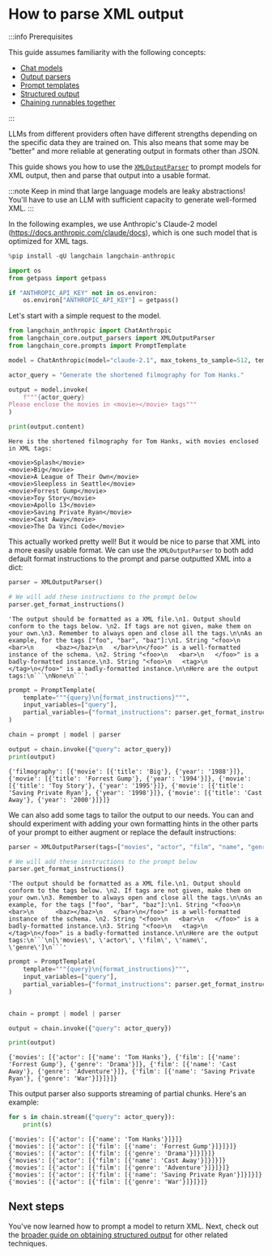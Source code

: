# How to parse XML output

:::info Prerequisites

This guide assumes familiarity with the following concepts:
- [Chat models](/docs/concepts/chat_models)
- [Output parsers](/docs/concepts/output_parsers)
- [Prompt templates](/docs/concepts/prompt_templates)
- [Structured output](/docs/how_to/structured_output)
- [Chaining runnables together](/docs/how_to/sequence/)

:::

LLMs from different providers often have different strengths depending on the specific data they are trained on. This also means that some may be "better" and more reliable at generating output in formats other than JSON.

This guide shows you how to use the [`XMLOutputParser`](https://python.langchain.com/api_reference/core/output_parsers/langchain_core.output_parsers.xml.XMLOutputParser.html) to prompt models for XML output, then and parse that output into a usable format.

:::note
Keep in mind that large language models are leaky abstractions! You'll have to use an LLM with sufficient capacity to generate well-formed XML.
:::

In the following examples, we use Anthropic's Claude-2 model (https://docs.anthropic.com/claude/docs), which is one such model that is optimized for XML tags.


```python
%pip install -qU langchain langchain-anthropic

import os
from getpass import getpass

if "ANTHROPIC_API_KEY" not in os.environ:
    os.environ["ANTHROPIC_API_KEY"] = getpass()
```

Let's start with a simple request to the model.


```python
from langchain_anthropic import ChatAnthropic
from langchain_core.output_parsers import XMLOutputParser
from langchain_core.prompts import PromptTemplate

model = ChatAnthropic(model="claude-2.1", max_tokens_to_sample=512, temperature=0.1)

actor_query = "Generate the shortened filmography for Tom Hanks."

output = model.invoke(
    f"""{actor_query}
Please enclose the movies in <movie></movie> tags"""
)

print(output.content)
```

    Here is the shortened filmography for Tom Hanks, with movies enclosed in XML tags:
    
    <movie>Splash</movie>
    <movie>Big</movie>
    <movie>A League of Their Own</movie>
    <movie>Sleepless in Seattle</movie>
    <movie>Forrest Gump</movie>
    <movie>Toy Story</movie>
    <movie>Apollo 13</movie>
    <movie>Saving Private Ryan</movie>
    <movie>Cast Away</movie>
    <movie>The Da Vinci Code</movie>
    

This actually worked pretty well! But it would be nice to parse that XML into a more easily usable format. We can use the `XMLOutputParser` to both add default format instructions to the prompt and parse outputted XML into a dict:


```python
parser = XMLOutputParser()

# We will add these instructions to the prompt below
parser.get_format_instructions()
```




    'The output should be formatted as a XML file.\n1. Output should conform to the tags below. \n2. If tags are not given, make them on your own.\n3. Remember to always open and close all the tags.\n\nAs an example, for the tags ["foo", "bar", "baz"]:\n1. String "<foo>\n   <bar>\n      <baz></baz>\n   </bar>\n</foo>" is a well-formatted instance of the schema. \n2. String "<foo>\n   <bar>\n   </foo>" is a badly-formatted instance.\n3. String "<foo>\n   <tag>\n   </tag>\n</foo>" is a badly-formatted instance.\n\nHere are the output tags:\n```\nNone\n```'




```python
prompt = PromptTemplate(
    template="""{query}\n{format_instructions}""",
    input_variables=["query"],
    partial_variables={"format_instructions": parser.get_format_instructions()},
)

chain = prompt | model | parser

output = chain.invoke({"query": actor_query})
print(output)
```

    {'filmography': [{'movie': [{'title': 'Big'}, {'year': '1988'}]}, {'movie': [{'title': 'Forrest Gump'}, {'year': '1994'}]}, {'movie': [{'title': 'Toy Story'}, {'year': '1995'}]}, {'movie': [{'title': 'Saving Private Ryan'}, {'year': '1998'}]}, {'movie': [{'title': 'Cast Away'}, {'year': '2000'}]}]}
    

We can also add some tags to tailor the output to our needs. You can and should experiment with adding your own formatting hints in the other parts of your prompt to either augment or replace the default instructions:


```python
parser = XMLOutputParser(tags=["movies", "actor", "film", "name", "genre"])

# We will add these instructions to the prompt below
parser.get_format_instructions()
```




    'The output should be formatted as a XML file.\n1. Output should conform to the tags below. \n2. If tags are not given, make them on your own.\n3. Remember to always open and close all the tags.\n\nAs an example, for the tags ["foo", "bar", "baz"]:\n1. String "<foo>\n   <bar>\n      <baz></baz>\n   </bar>\n</foo>" is a well-formatted instance of the schema. \n2. String "<foo>\n   <bar>\n   </foo>" is a badly-formatted instance.\n3. String "<foo>\n   <tag>\n   </tag>\n</foo>" is a badly-formatted instance.\n\nHere are the output tags:\n```\n[\'movies\', \'actor\', \'film\', \'name\', \'genre\']\n```'




```python
prompt = PromptTemplate(
    template="""{query}\n{format_instructions}""",
    input_variables=["query"],
    partial_variables={"format_instructions": parser.get_format_instructions()},
)


chain = prompt | model | parser

output = chain.invoke({"query": actor_query})

print(output)
```

    {'movies': [{'actor': [{'name': 'Tom Hanks'}, {'film': [{'name': 'Forrest Gump'}, {'genre': 'Drama'}]}, {'film': [{'name': 'Cast Away'}, {'genre': 'Adventure'}]}, {'film': [{'name': 'Saving Private Ryan'}, {'genre': 'War'}]}]}]}
    

This output parser also supports streaming of partial chunks. Here's an example:


```python
for s in chain.stream({"query": actor_query}):
    print(s)
```

    {'movies': [{'actor': [{'name': 'Tom Hanks'}]}]}
    {'movies': [{'actor': [{'film': [{'name': 'Forrest Gump'}]}]}]}
    {'movies': [{'actor': [{'film': [{'genre': 'Drama'}]}]}]}
    {'movies': [{'actor': [{'film': [{'name': 'Cast Away'}]}]}]}
    {'movies': [{'actor': [{'film': [{'genre': 'Adventure'}]}]}]}
    {'movies': [{'actor': [{'film': [{'name': 'Saving Private Ryan'}]}]}]}
    {'movies': [{'actor': [{'film': [{'genre': 'War'}]}]}]}
    

## Next steps

You've now learned how to prompt a model to return XML. Next, check out the [broader guide on obtaining structured output](/docs/how_to/structured_output) for other related techniques.
